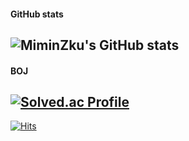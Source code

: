 <!--![Top Langs](https://github-readme-stats.vercel.app/api/top-langs/?username=MiminZku&layout=compact&theme=dark)-->

#### GitHub stats
![MiminZku's GitHub stats](https://github-readme-stats.vercel.app/api?username=Miminzku&show_icons=true&theme=dark)
---
#### BOJ
[![Solved.ac Profile](http://mazassumnida.wtf/api/generate_badge?boj=gozipwang)](https://solved.ac/gozipwang)
---
[![Hits](https://hits.seeyoufarm.com/api/count/incr/badge.svg?url=https%3A%2F%2Fgithub.com%2Fgjbae1212%2Fhit-counter)](https://hits.seeyoufarm.com)                    
<!--
**MiminZku/MiminZku** is a ✨ _special_ ✨ repository because its `README.md` (this file) appears on your GitHub profile.

Here are some ideas to get you started:

- 🔭 I’m currently working on ...
- 🌱 I’m currently learning ...
- 👯 I’m looking to collaborate on ...
- 🤔 I’m looking for help with ...
- 💬 Ask me about ...
- 📫 How to reach me: ...
- 😄 Pronouns: ...
- ⚡ Fun fact: ...
-->
